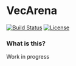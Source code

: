# VecArena

[![Build Status](https://travis-ci.org/stjepang/vec-arena.svg?branch=master)](https://travis-ci.org/stjepang/vec-arena)
[![License](https://img.shields.io/badge/license-Apache--2.0%2FMIT-blue.svg)](https://github.com/stjepang/vec-arena)
<!-- [![Documentation](https://docs.rs/vec-arena/badge.svg)](https://docs.rs/vec-arena) -->

<!-- [Documentation](https://docs.rs/vec-arena) -->

### What is this?

Work in progress

<!-- TODO: What is this? What problems does it solve? -->
<!-- TODO: How to install? -->
<!-- TODO: Where is the documentation -->
<!-- TODO: Examples directory -->
<!-- https://docs.rs/vec-arena -->
